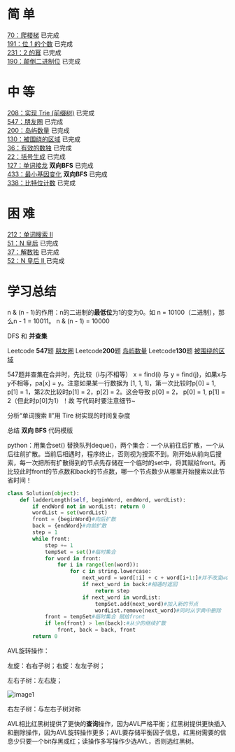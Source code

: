 # 简 单

[70：爬楼梯](https://github.com/libracjj/AlgorithmQIUZHAO/blob/master/Week_05/Leetcode_70.cpp)                    已完成     
[191：位 1 的个数](https://github.com/libracjj/AlgorithmQIUZHAO/blob/master/Week_05/Leetcode_191.cpp)                    已完成   
[231：2 的幂](https://github.com/libracjj/AlgorithmQIUZHAO/blob/master/Week_05/Leetcode_231.cpp)                    已完成   
[190：颠倒二进制位](https://github.com/libracjj/AlgorithmQIUZHAO/blob/master/Week_05/Leetcode_190.cpp)                    已完成   

# 中 等

[208：实现 Trie (前缀树)](https://github.com/libracjj/AlgorithmQIUZHAO/blob/master/Week_05/Leetcode_208.py)                    已完成   
[547：朋友圈](https://github.com/libracjj/AlgorithmQIUZHAO/blob/master/Week_05/Leetcode_547.cpp)                    已完成   
[200：岛屿数量](https://github.com/libracjj/AlgorithmQIUZHAO/blob/master/Week_05/Leetcode_200.cpp)                    已完成  
[130：被围绕的区域](https://github.com/libracjj/AlgorithmQIUZHAO/blob/master/Week_05/Leetcode_130.cpp)                     已完成   
[36：有效的数独](https://github.com/libracjj/AlgorithmQIUZHAO/blob/master/Week_05/Leetcode_36.cpp)                     已完成   
[22：括号生成](https://github.com/libracjj/AlgorithmQIUZHAO/blob/master/Week_05/Leetcode_22.cpp)                     已完成  
[127：单词接龙](https://github.com/libracjj/AlgorithmQIUZHAO/blob/master/Week_05/Leetcode_127.py)  **双向BFS**                       已完成   
[433：最小基因变化](https://github.com/libracjj/AlgorithmQIUZHAO/blob/master/Week_05/Leetcode_433.py)  **双向BFS**                     已完成   
[338：比特位计数](https://github.com/libracjj/AlgorithmQIUZHAO/blob/master/Week_05/Leetcode_338.cpp)                    已完成      

# 困 难

[212：单词搜索 II ](https://leetcode-cn.com/problems/word-search-ii/)   
[51：N 皇后](https://github.com/libracjj/AlgorithmQIUZHAO/blob/master/Week_05/Leetcode_51.cpp)                    已完成      
[37：解数独](https://github.com/libracjj/AlgorithmQIUZHAO/blob/master/Week_05/Leetcode_37.cpp)                    已完成    
[52：N 皇后 II ](https://github.com/libracjj/AlgorithmQIUZHAO/blob/master/Week_05/Leetcode_52.cpp)                    已完成   

# 学习总结

n & (n - 1)的作用：n的二进制的**最低位**为1的变为0。如  n = 10100（二进制），那么n - 1 = 10011。                    n & (n - 1) = 10000

DFS  和 **并查集**

Leetcode **547**题 [朋友圈](https://leetcode-cn.com/problems/friend-circles)  Leetcode**200**题 [岛屿数量](https://leetcode-cn.com/problems/number-of-islands/) Leetcode**130**题 [被围绕的区域](https://leetcode-cn.com/problems/surrounded-regions/)

547题并查集在合并时，先比较（i与j不相等） x = find(i) 与 y = find(j)，如果x与y不相等，pa[x] = y。注意如果某一行数据为    [1, 1, 1]，第一次比较时p[0] = 1, p[1] = 1，第2次比较时p[1] = 2，p[2] = 2。这会导致 p[0] = 2，        p[0] = 1, p[1] = 2（但此时p[0]为1）！故 写代码时要注意细节~

分析“单词搜索 II”用 Tire 树实现的时间复杂度



总结 **双向 BFS** 代码模版

python：用集合set() 替换队列deque()，两个集合：一个从前往后扩散，一个从后往前扩散。当前后相遇时，程序终止，否则视为搜索不到。刚开始从前向后搜索，每一次把所有扩散得到的节点先存储在一个临时的set中，将其赋给front。再比较此时front的节点数和back的节点数，哪一个节点数少从哪里开始搜索以此节省时间！

```python
class Solution(object):
    def ladderLength(self, beginWord, endWord, wordList):
        if endWord not in wordList: return 0
        wordList = set(wordList)
        front = {beginWord}#向后扩散
        back = {endWord}#向前扩散
        step = 1
        while front:
            step += 1
            tempSet = set()#临时集合
            for word in front:
                for i in range(len(word)):
                    for c in string.lowercase:
                        next_word = word[:i] + c + word[i+1:]#并不改变word本身
                        if next_word in back:#相遇时返回
                            return step
                        if next_word in wordList:
                            tempSet.add(next_word)#加入新的节点
                            wordList.remove(next_word)#同时从字典中删除
            front = tempSet#临时集合 赋给front
            if len(front) > len(back):#从少的继续扩散
                front, back = back, front
        return 0
```

AVL旋转操作：

左旋：右右子树；右旋：左左子树；

左右子树：左右旋；

![image1](https://github.com/libracjj/AlgorithmQIUZHAO/raw/master/images/ZYX.png)

右左子树：与左右子树对称

AVL相比红黑树提供了更快的**查询**操作，因为AVL严格平衡；红黑树提供更快插入和删除操作，因为AVL旋转操作更多；AVL要存储平衡因子信息，红黑树需要的信息少只要一个bit存黑或红；读操作多写操作少选AVL，否则选红黑树。